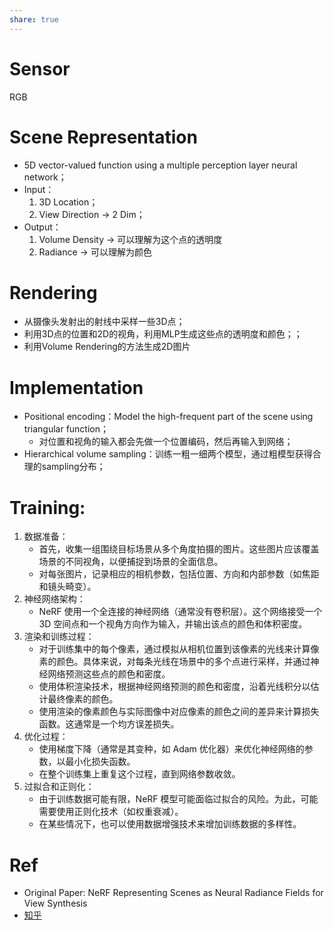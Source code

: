 ```yaml
---
share: true
---
```

# Sensor
RGB

# Scene Representation
- 5D vector-valued function using a multiple perception layer neural network；
- Input：
	1. 3D Location；
	2. View Direction → 2 Dim；
- Output：
	1. Volume Density → 可以理解为这个点的透明度
	2. Radiance → 可以理解为颜色

# Rendering
- 从摄像头发射出的射线中采样一些3D点；
- 利用3D点的位置和2D的视角，利用MLP生成这些点的透明度和颜色；；
- 利用Volume Rendering的方法生成2D图片

# Implementation
- Positional encoding：Model the high-frequent part of the scene using triangular function；
	- 对位置和视角的输入都会先做一个位置编码，然后再输入到网络；
- Hierarchical volume sampling：训练一粗一细两个模型，通过粗模型获得合理的sampling分布；

# Training:

1. 数据准备：
    - 首先，收集一组围绕目标场景从多个角度拍摄的图片。这些图片应该覆盖场景的不同视角，以便捕捉到场景的全面信息。
    - 对每张图片，记录相应的相机参数，包括位置、方向和内部参数（如焦距和镜头畸变）。
2. 神经网络架构：  
    - NeRF 使用一个全连接的神经网络（通常没有卷积层）。这个网络接受一个 3D 空间点和一个视角方向作为输入，并输出该点的颜色和体积密度。
3. 渲染和训练过程：
    - 对于训练集中的每个像素，通过模拟从相机位置到该像素的光线来计算像素的颜色。具体来说，对每条光线在场景中的多个点进行采样，并通过神经网络预测这些点的颜色和密度。
    - 使用体积渲染技术，根据神经网络预测的颜色和密度，沿着光线积分以估计最终像素的颜色。
    - 使用渲染的像素颜色与实际图像中对应像素的颜色之间的差异来计算损失函数。这通常是一个均方误差损失。
4. 优化过程：
    - 使用梯度下降（通常是其变种，如 Adam 优化器）来优化神经网络的参数，以最小化损失函数。
    - 在整个训练集上重复这个过程，直到网络参数收敛。
5. 过拟合和正则化：
    - 由于训练数据可能有限，NeRF 模型可能面临过拟合的风险。为此，可能需要使用正则化技术（如权重衰减）。
    - 在某些情况下，也可以使用数据增强技术来增加训练数据的多样性。

# Ref

- Original Paper: NeRF Representing Scenes as Neural Radiance Fields for View Synthesis
- [知乎](https://zhuanlan.zhihu.com/p/631284285)
